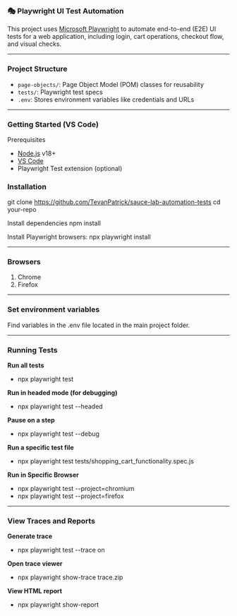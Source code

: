 ### 🎭 Playwright UI Test Automation

This project uses [Microsoft Playwright](https://playwright.dev/) to automate end-to-end (E2E) UI tests for a web application, including login, cart operations, checkout flow, and visual checks.

---

### Project Structure

- `page-objects/`: Page Object Model (POM) classes for reusability
- `tests/`: Playwright test specs
- `.env`: Stores environment variables like credentials and URLs

---

### Getting Started (VS Code)

Prerequisites

- [Node.js](https://nodejs.org/) v18+
- [VS Code](https://code.visualstudio.com/)
- Playwright Test extension (optional)

### Installation

git clone https://github.com/TevanPatrick/sauce-lab-automation-tests
cd your-repo

Install dependencies
npm install

Install Playwright browsers:
npx playwright install

---

### Browsers

1. Chrome
2. Firefox

---

### Set environment variables

Find variables in the .env file located in the main project folder.

---

### Running Tests

**Run all tests**

- npx playwright test

**Run in headed mode (for debugging)**

- npx playwright test --headed

**Pause on a step**

- npx playwright test --debug

**Run a specific test file**

- npx playwright test tests/shopping_cart_functionality.spec.js

**Run in Specific Browser**

- npx playwright test --project=chromium
- npx playwright test --project=firefox

---

### View Traces and Reports

**Generate trace**

- npx playwright test --trace on

**Open trace viewer**

- npx playwright show-trace trace.zip

**View HTML report**

- npx playwright show-report
